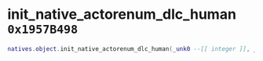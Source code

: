 # init_native_actorenum_dlc_human `0x1957B498`

```lua
natives.object.init_native_actorenum_dlc_human(_unk0 --[[ integer ]], _unk1 --[[ integer ]], _unk2 --[[ integer ]], _unk3 --[[ integer ]])
```